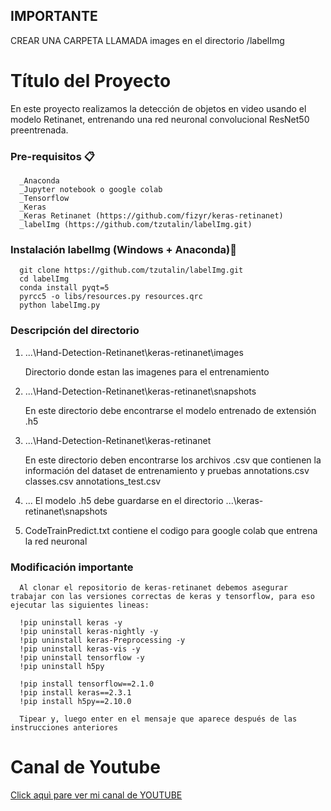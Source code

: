 ## IMPORTANTE

CREAR UNA CARPETA LLAMADA images en el directorio /labelImg

# Título del Proyecto

En este proyecto realizamos la detección de objetos en video usando el modelo Retinanet, entrenando una red neuronal convolucional ResNet50 preentrenada.


### Pre-requisitos 📋

      _Anaconda
      _Jupyter notebook o google colab
      _Tensorflow 
      _Keras
      _Keras Retinanet (https://github.com/fizyr/keras-retinanet)
      _labelImg (https://github.com/tzutalin/labelImg.git)

### Instalación labelImg (Windows + Anaconda)🔧

      git clone https://github.com/tzutalin/labelImg.git
      cd labelImg
      conda install pyqt=5
      pyrcc5 -o libs/resources.py resources.qrc
      python labelImg.py

### Descripción del directorio

1. ...\Hand-Detection-Retinanet\keras-retinanet\images

      Directorio donde estan las imagenes para el entrenamiento

2. ...\Hand-Detection-Retinanet\keras-retinanet\snapshots
      
      En este directorio debe encontrarse el modelo entrenado de extensión .h5

3. ...\Hand-Detection-Retinanet\keras-retinanet

      En este directorio deben encontrarse los archivos .csv que contienen la información del dataset de entrenamiento y pruebas
        annotations.csv
        classes.csv
        annotations_test.csv

4. ... El modelo .h5 debe guardarse en el directorio ...\keras-retinanet\snapshots

5. CodeTrainPredict.txt contiene el codigo para google colab que entrena la red neuronal

### Modificación importante

      Al clonar el repositorio de keras-retinanet debemos asegurar trabajar con las versiones correctas de keras y tensorflow, para eso ejecutar las siguientes lineas:
      
      !pip uninstall keras -y
      !pip uninstall keras-nightly -y
      !pip uninstall keras-Preprocessing -y
      !pip uninstall keras-vis -y
      !pip uninstall tensorflow -y
      !pip uninstall h5py

      !pip install tensorflow==2.1.0
      !pip install keras==2.3.1
      !pip install h5py==2.10.0
 
      Tipear y, luego enter en el mensaje que aparece después de las instrucciones anteriores
 
# **Canal de Youtube**
[Click aquì pare ver mi canal de YOUTUBE](https://www.youtube.com/channel/UCr_dJOULDvSXMHA1PSHy2rg)
